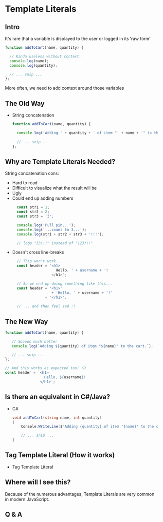 # Template Literals
## Intro

It's rare that a variable is displayed to the user or logged in its 'raw form'
```javascript
function addToCart(name, quantity) {

  // Kinda useless without context.
  console.log(name);
  console.log(quantity);

  // ... snip ...
};
```
More often, we need to add context around those variables

## The Old Way
* String concatenation
  ```javascript
  function addToCart(name, quantity) {

    console.log('Adding ' + quantity + ' of item "' + name + '" to the cart.');
   
    // ... snip ...
  };
  ```

## Why are Template Literals Needed?

String concatenation cons:
* Hard to read
* Difficult to visualize what the result will be
* Ugly
* Could end up adding numbers 
  ```javascript
    const str1 = 1;
    const str2 = 2;
    const str3 = '3';

    console.log('Pull pin...');
    console.log('...count to 3...');
    console.log(str1 + str2 + str3 + '!!!');

    // logs "33!!!" instead of "123!!!"
  ```
* Doesn't cross line-breaks
  ```javascript
    // This won't work...
    const header = '<h1>
                      Hello, ' + username + '!
                    </h1>';

    // So we end up doing something like this...
    const header = '<h1>'
                    + 'Hello, ' + username + '!'
                 + '</h1>';
    
    // ... and then feel sad :(
  ```

## The New Way
```javascript
function addToCart(name, quantity) {

   // Sooooo much better
   console.log(`Adding ${quantity} of item "${name}" to the cart.`);

   // ... snip ...
};

// And this works as expected too! :D
const header = `<h1>
                  Hello, ${username}!
                </h1>`;
```

## Is there an equivalent in C#/Java?
* C#
    ```C#
    void addToCart(string name, int quantity)
    {
        Console.WriteLine($"Adding {quantity} of item '{name}' to the cart.");

        // ... snip ...
    }
    ```

## Tag Template Literal (How it works)
  - Tag Template Literal

## Where will I see this?
Because of the numerous advantages, Template Literals are very common in modern JavaScript. 
## Q & A
